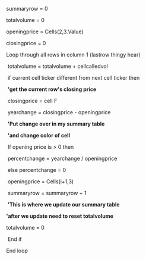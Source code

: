 summaryrow = 0

totalvolume = 0 

openingprice = Cells(2,3.Value)

closingprice = 0



Loop through all rows in column 1 (lastrow thingy hear)

​	totalvolume = totalvolume + cellcalledvol

​	if current cell ticker different from next cell ticker then

​		**'get the current row's closing price**

​		closingprice = cell F

​		yearchange = closingprice - openingprice	

​		**'Put change over in my summary table**

​		**'and change color of cell**

​		If opening price is > 0 then

​		percentchange = yearchange / openingprice

​		else percentchange = 0

​		openingprice = Cells(i+1,3)

​		summaryrow = summaryrow + 1

​		**'This is where we update our summary table**



**'after we update need to reset totalvolume**

totalvolume = 0

​	End if

End loop



